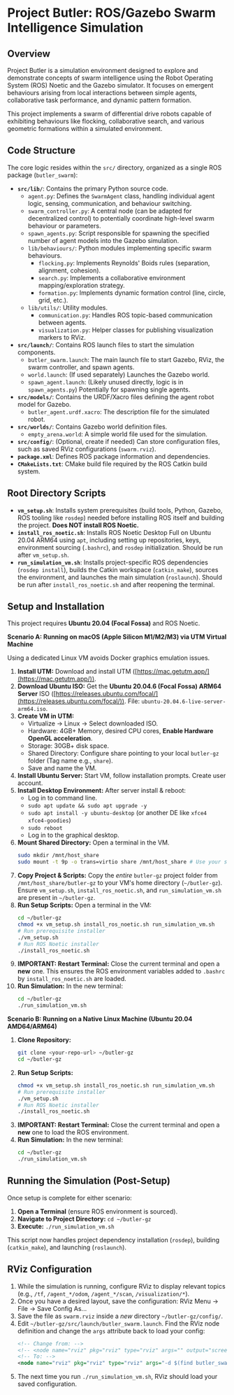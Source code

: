 # Project Butler: ROS/Gazebo Swarm Intelligence Simulation

## Overview

Project Butler is a simulation environment designed to explore and demonstrate concepts of swarm intelligence using the Robot Operating System (ROS) Noetic and the Gazebo simulator. It focuses on emergent behaviours arising from local interactions between simple agents, collaborative task performance, and dynamic pattern formation.

This project implements a swarm of differential drive robots capable of exhibiting behaviours like flocking, collaborative search, and various geometric formations within a simulated environment.

## Code Structure

The core logic resides within the `src/` directory, organized as a single ROS package (`butler_swarm`):

*   **`src/lib/`**: Contains the primary Python source code.
    *   `agent.py`: Defines the `SwarmAgent` class, handling individual agent logic, sensing, communication, and behaviour switching.
    *   `swarm_controller.py`: A central node (can be adapted for decentralized control) to potentially coordinate high-level swarm behaviour or parameters.
    *   `spawn_agents.py`: Script responsible for spawning the specified number of agent models into the Gazebo simulation.
    *   `lib/behaviours/`: Python modules implementing specific swarm behaviours.
        *   `flocking.py`: Implements Reynolds' Boids rules (separation, alignment, cohesion).
        *   `search.py`: Implements a collaborative environment mapping/exploration strategy.
        *   `formation.py`: Implements dynamic formation control (line, circle, grid, etc.).
    *   `lib/utils/`: Utility modules.
        *   `communication.py`: Handles ROS topic-based communication between agents.
        *   `visualization.py`: Helper classes for publishing visualization markers to RViz.
*   **`src/launch/`**: Contains ROS launch files to start the simulation components.
    *   `butler_swarm.launch`: The main launch file to start Gazebo, RViz, the swarm controller, and spawn agents.
    *   `world.launch`: (If used separately) Launches the Gazebo world.
    *   `spawn_agent.launch`: (Likely unused directly, logic is in `spawn_agents.py`) Potentially for spawning single agents.
*   **`src/models/`**: Contains the URDF/Xacro files defining the agent robot model for Gazebo.
    *   `butler_agent.urdf.xacro`: The description file for the simulated robot.
*   **`src/worlds/`**: Contains Gazebo world definition files.
    *   `empty_arena.world`: A simple world file used for the simulation.
*   **`src/config/`**: (Optional, create if needed) Can store configuration files, such as saved RViz configurations (`swarm.rviz`).
*   **`package.xml`**: Defines ROS package information and dependencies.
*   **`CMakeLists.txt`**: CMake build file required by the ROS Catkin build system.

## Root Directory Scripts

*   **`vm_setup.sh`**: Installs system prerequisites (build tools, Python, Gazebo, ROS tooling like `rosdep`) needed before installing ROS itself and building the project. **Does NOT install ROS Noetic.**
*   **`install_ros_noetic.sh`**: Installs ROS Noetic Desktop Full on Ubuntu 20.04 ARM64 using `apt`, including setting up repositories, keys, environment sourcing (`.bashrc`), and `rosdep` initialization. Should be run after `vm_setup.sh`.
*   **`run_simulation_vm.sh`**: Installs project-specific ROS dependencies (`rosdep install`), builds the Catkin workspace (`catkin_make`), sources the environment, and launches the main simulation (`roslaunch`). Should be run after `install_ros_noetic.sh` and after reopening the terminal.

## Setup and Installation

This project requires **Ubuntu 20.04 (Focal Fossa)** and ROS Noetic.

**Scenario A: Running on macOS (Apple Silicon M1/M2/M3) via UTM Virtual Machine**

Using a dedicated Linux VM avoids Docker graphics emulation issues.

1.  **Install UTM:** Download and install UTM ([https://mac.getutm.app/](https://mac.getutm.app/)).
2.  **Download Ubuntu ISO:** Get the **Ubuntu 20.04.6 (Focal Fossa) ARM64 Server** ISO ([https://releases.ubuntu.com/focal/](https://releases.ubuntu.com/focal/)). File: `ubuntu-20.04.6-live-server-arm64.iso`.
3.  **Create VM in UTM:**
    *   Virtualize -> Linux -> Select downloaded ISO.
    *   Hardware: 4GB+ Memory, desired CPU cores, **Enable Hardware OpenGL acceleration**.
    *   Storage: 30GB+ disk space.
    *   Shared Directory: Configure share pointing to your local `butler-gz` folder (Tag name e.g., `share`).
    *   Save and name the VM.
4.  **Install Ubuntu Server:** Start VM, follow installation prompts. Create user account.
5.  **Install Desktop Environment:** After server install & reboot:
    *   Log in to command line.
    *   `sudo apt update && sudo apt upgrade -y`
    *   `sudo apt install -y ubuntu-desktop` (or another DE like `xfce4 xfce4-goodies`)
    *   `sudo reboot`
    *   Log in to the graphical desktop.
6.  **Mount Shared Directory:** Open a terminal in the VM.
    ```bash
    sudo mkdir /mnt/host_share
    sudo mount -t 9p -o trans=virtio share /mnt/host_share # Use your share tag name
    ```
7.  **Copy Project & Scripts:** Copy the *entire* `butler-gz` project folder from `/mnt/host_share/butler-gz` to your VM's home directory (`~/butler-gz`). Ensure `vm_setup.sh`, `install_ros_noetic.sh`, and `run_simulation_vm.sh` are present in `~/butler-gz`.
8.  **Run Setup Scripts:** Open a terminal in the VM:
    ```bash
    cd ~/butler-gz
    chmod +x vm_setup.sh install_ros_noetic.sh run_simulation_vm.sh
    # Run prerequisite installer
    ./vm_setup.sh
    # Run ROS Noetic installer
    ./install_ros_noetic.sh 
    ```
9.  **IMPORTANT: Restart Terminal:** Close the current terminal and open a **new** one. This ensures the ROS environment variables added to `.bashrc` by `install_ros_noetic.sh` are loaded.
10. **Run Simulation:** In the new terminal:
    ```bash
    cd ~/butler-gz
    ./run_simulation_vm.sh
    ```

**Scenario B: Running on a Native Linux Machine (Ubuntu 20.04 AMD64/ARM64)**

1.  **Clone Repository:**
    ```bash
    git clone <your-repo-url> ~/butler-gz
    cd ~/butler-gz
    ```
2.  **Run Setup Scripts:**
    ```bash
    chmod +x vm_setup.sh install_ros_noetic.sh run_simulation_vm.sh
    # Run prerequisite installer
    ./vm_setup.sh
    # Run ROS Noetic installer
    ./install_ros_noetic.sh
    ```
3.  **IMPORTANT: Restart Terminal:** Close the current terminal and open a **new** one to load the ROS environment.
4.  **Run Simulation:** In the new terminal:
    ```bash
    cd ~/butler-gz 
    ./run_simulation_vm.sh
    ```

## Running the Simulation (Post-Setup)

Once setup is complete for either scenario:

1.  **Open a Terminal** (ensure ROS environment is sourced).
2.  **Navigate to Project Directory:** `cd ~/butler-gz`
3.  **Execute:** `./run_simulation_vm.sh`

This script now handles project dependency installation (`rosdep`), building (`catkin_make`), and launching (`roslaunch`).

## RViz Configuration

1.  While the simulation is running, configure RViz to display relevant topics (e.g., `/tf`, `/agent_*/odom`, `/agent_*/scan`, `/visualization/*`).
2.  Once you have a desired layout, save the configuration: RViz Menu -> File -> Save Config As...
3.  Save the file as `swarm.rviz` inside a *new* directory `~/butler-gz/config/`.
4.  Edit `~/butler-gz/src/launch/butler_swarm.launch`. Find the RViz node definition and change the `args` attribute back to load your config:
    ```xml
    <!-- Change from: -->
    <!-- <node name="rviz" pkg="rviz" type="rviz" args="" output="screen"/> -->
    <!-- To: -->
    <node name="rviz" pkg="rviz" type="rviz" args="-d $(find butler_swarm)/config/swarm.rviz" output="screen"/>
    ```
5.  The next time you run `./run_simulation_vm.sh`, RViz should load your saved configuration.
